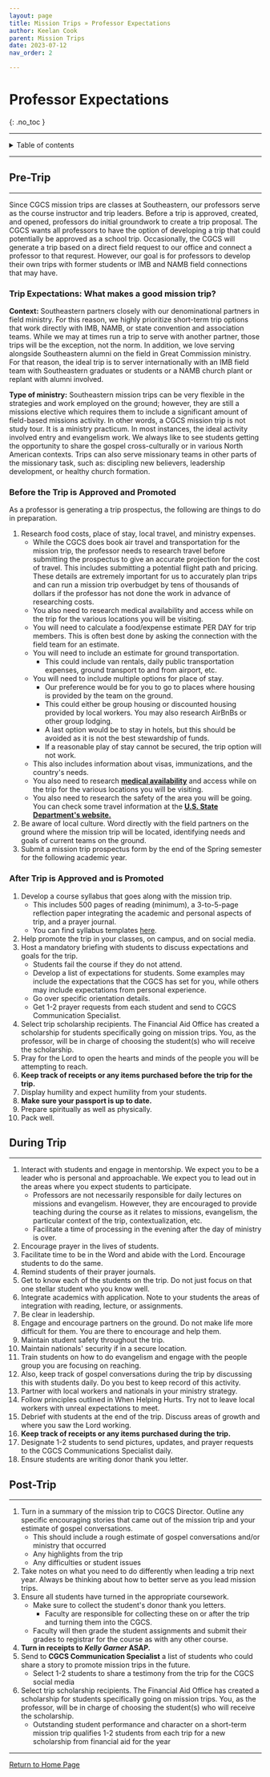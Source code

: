 ```yaml
---
layout: page
title: Mission Trips » Professor Expectations
author: Keelan Cook
parent: Mission Trips
date: 2023-07-12
nav_order: 2

---
```


# Professor Expectations
{: .no_toc }

---

<details closed markdown="block">
  <summary>
    Table of contents
  </summary>
  {: .text-delta }
1. TOC
{:toc}
</details>

---

## Pre-Trip

---

Since CGCS mission trips are classes at Southeastern, our professors serve as the course instructor and trip leaders. Before a trip is approved, created, and opened, professors do initial groundwork to create a trip proposal. The CGCS wants all professors to have the option of developing a trip that could potentially be approved as a school trip. Occasionally, the CGCS will generate a trip based on a direct field request to our office and connect a professor to that requrest. However, our goal is for professors to develop their own trips with former students or IMB and NAMB field connections that may have.

### Trip Expectations: What makes a good mission trip?

**Context:** Southeastern partners closely with our denominational partners in field ministry. For this reason, we highly prioritize short-term trip options that work directly with IMB, NAMB, or state convention and association teams. While we may at times run a trip to serve with another partner, those trips will be the exception, not the norm. In addition, we love serving alongside Southeastern alumni on the field in Great Commission ministry. For that reason, the ideal trip is to server internationally with an IMB field team with Southeastern graduates or students or a NAMB church plant or replant with alumni involved.

**Type of ministry:** Southeastern mission trips can be very flexible in the strategies and work employed on the ground; however, they are still a missions elective which requires them to include a significant amount of field-based missions activity. In other words, a CGCS mission trip is not study tour. It is a ministry practicum. In most instances, the ideal activity involved entry and evangelism work. We always like to see students getting the opportunity to share the gospel cross-culturally or in various North American contexts. Trips can also serve missionary teams in other parts of the missionary task, such as: discipling new believers, leadership development, or healthy church formation.


### Before the Trip is Approved and Promoted
As a professor is generating a trip prospectus, the following are things to do in preparation.

1. Research food costs, place of stay, local travel, and ministry expenses.
   * While the CGCS does book air travel and transportation for the mission trip, the professor needs to research travel before submitting the prospectus to give an accurate projection for the cost of travel. This includes submitting a potential flight path and pricing. These details are extremely important for us to accurately plan trips and can run a mission trip overbudget by tens of thousands of dollars if the professor has not done the work in advance of researching costs.
   * You also need to research medical availability and access while on the trip for the various locations you will be visiting.
   * You will need to calculate a food/expense estimate PER DAY for trip members. This is often best done by asking the connection with the field team for an estimate.
   * You will need to include an estimate for ground transportation. 
     * This could include van rentals, daily public transportation expenses, ground transport to and from airport, etc.
   * You will need to include multiple options for place of stay. 
     * Our preference would be for you to go to places where housing is provided by the team on the ground.
     * This could either be group housing or discounted housing provided by local workers. You may also research AirBnBs or other group lodging.
     * A last option would be to stay in hotels, but this should be avoided as it is not the best stewardship of funds.
     * If a reasonable play of stay cannot be secured, the trip option will not work.
   * This also includes information about visas, immunizations, and the country's needs.
   * You also need to research **[medical availability](https://wwwnc.cdc.gov/travel/)** and access while on the trip for the various locations you will be visiting.
   * You also need to research the safety of the area you will be going. You can check some travel information at the **[U.S. State Department's website.](https://travel.state.gov/content/travel.html)**
2. Be aware of local culture. Word directly with the field partners on the ground where the mission trip will be located, identifying needs and goals of current teams on the ground.
3. Submit a mission trip prospectus form by the end of the Spring semester for the following academic year.

### After Trip is Approved and is Promoted

 1. Develop a course syllabus that goes along with the mission trip.
    * This includes 500 pages of reading (minimum), a 3-to-5-page reflection paper integrating the academic and personal aspects of trip, and a prayer journal.
    * You can find syllabus templates [here](/mission-center/mission-trips/syllabus-template.html/).
 2. Help promote the trip in your classes, on campus, and on social media.
 3. Host a mandatory briefing with students to discuss expectations and goals for the trip.
    * Students fail the course if they do not attend.
    * Develop a list of expectations for students. Some examples may include the expectations that the CGCS has set for you, while others may include expectations from personal experience.
    * Go over specific orientation details.
    * Get 1-2 prayer requests from each student and send to CGCS Communication Specialist.
 4. Select trip scholarship recipients. The Financial Aid Office has created a scholarship for students specifically going on mission trips. You, as the professor, will be in charge of choosing the student(s) who will receive the scholarship.
 5. Pray for the Lord to open the hearts and minds of the people you will be attempting to reach.
 6. **Keep track of receipts or any items purchased before the trip for the trip.**
 7. Display humility and expect humility from your students.
 8. **Make sure your passport is up to date.**
 9. Prepare spiritually as well as physically.
10. Pack well.

## During Trip

---

 1. Interact with students and engage in mentorship. We expect you to be a leader who is personal and approachable. We expect you to lead out in the areas where you expect students to participate.
    * Professors are not necessarily responsible for daily lectures on missions and evangelism. However, they are encouraged to provide teaching during the course as it relates to missions, evangelism, the particular context of the trip, contextualization, etc.
    * Facilitate a time of processing in the evening after the day of ministry is over.
 2. Encourage prayer in the lives of students.
 3. Facilitate time to be in the Word and abide with the Lord. Encourage students to do the same.
 4. Remind students of their prayer journals.
 5. Get to know each of the students on the trip. Do not just focus on that one stellar student who you know well.
 6. Integrate academics with application. Note to your students the areas of integration with reading, lecture, or assignments.
 7. Be clear in leadership.
 8. Engage and encourage partners on the ground. Do not make life more difficult for them. You are there to encourage and help them.
 9. Maintain student safety throughout the trip.
10. Maintain nationals' security if in a secure location.
11. Train students on how to do evangelism and engage with the people group you are focusing on reaching.
12. Also, keep track of gospel conversations during the trip by discussing this with students daily. Do you best to keep record of this activity.
13. Partner with local workers and nationals in your ministry strategy.
14. Follow principles outlined in When Helping Hurts. Try not to leave local workers with unreal expectations to meet.
15. Debrief with students at the end of the trip. Discuss areas of growth and where you saw the Lord working.
16. **Keep track of receipts or any items purchased during the trip.**
17. Designate 1-2 students to send pictures, updates, and prayer requests to the CGCS Communications Specialist daily.
18. Ensure students are writing donor thank you letter.

## Post-Trip

---

1. Turn in a summary of the mission trip to CGCS Director. Outline any specific encouraging stories that came out of the mission trip and your estimate of gospel conversations.
   * This should include a rough estimate of gospel conversations and/or ministry that occurred
   * Any highlights from the trip
   * Any difficulties or student issues
2. Take notes on what you need to do differently when leading a trip next year. Always be thinking about how to better serve as you lead mission trips.
3. Ensure all students have turned in the appropriate coursework.
   * Make sure to collect the student's donor thank you letters. 
     * Faculty are responsible for collecting these on or after the trip and turning them into the CGCS.
   * Faculty will then grade the student assignments and submit their grades to registrar for the course as with any other course.
4. **Turn in receipts to *Kelly Garner* ASAP.**
5. Send to **CGCS Communication Specialist** a list of students who could share a story to promote mission trips in the future.
   * Select 1-2 students to share a testimony from the trip for the CGCS social media
6. Select trip scholarship recipients. The Financial Aid Office has created a scholarship for students specifically going on mission trips. You, as the professor, will be in charge of choosing the student(s) who will receive the scholarship.
   * Outstanding student performance and character on a short-term mission trip qualifies 1-2 students from each trip for a new scholarship from financial aid for the year

---

[Return to Home Page](https://keelancook.com/missions-center/)